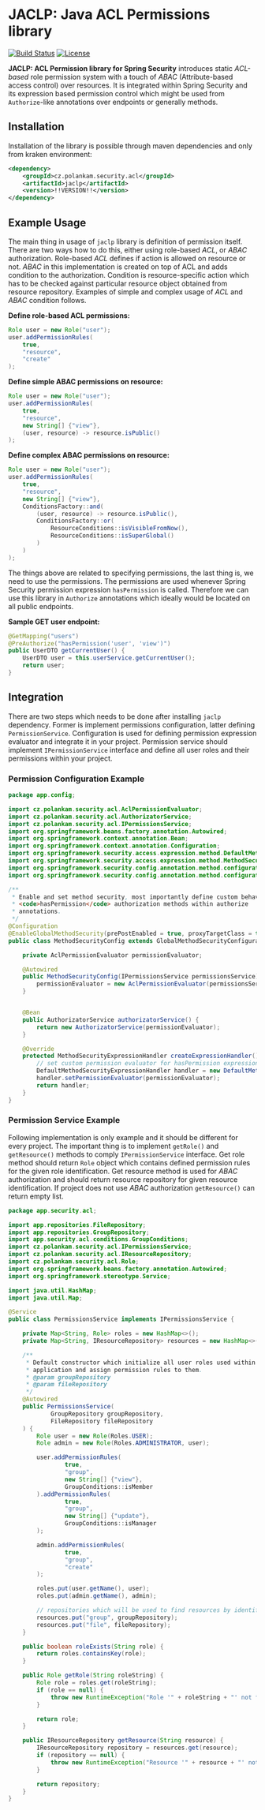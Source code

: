 # JACLP: Java ACL Permissions library

[![Build Status](https://travis-ci.org/Neloop/jaclp.svg?branch=master)](https://travis-ci.org/Neloop/jaclp)
[![License](http://img.shields.io/:license-mit-blue.svg)](https://github.com/Neloop/jaclp/blob/master/LICENSE)

**JACLP: ACL Permission library for Spring Security** introduces static _ACL-based_ role permission system with a touch of _ABAC_ (Attribute-based access control) over resources. It is integrated within Spring Security and its expression based permission control which might be used from `Authorize`-like annotations over endpoints or generally methods.

## Installation

Installation of the library is possible through maven dependencies and only from kraken environment:

```xml
<dependency>
    <groupId>cz.polankam.security.acl</groupId>
    <artifactId>jaclp</artifactId>
    <version>!!VERSION!!</version>
</dependency>
```

## Example Usage

The main thing in usage of `jaclp` library is definition of permission itself. There are two ways how to do this, either using role-based _ACL_, or _ABAC_ authorization. Role-based _ACL_ defines if action is allowed on resource or not. _ABAC_ in this implementation is created on top of ACL and adds condition to the authorization. Condition is resource-specific action which has to be checked against particular resource object obtained from resource repository. Examples of simple and complex usage of _ACL_ and _ABAC_ condition follows.

**Define role-based ACL permissions:**

```java
Role user = new Role("user");
user.addPermissionRules(
    true,
    "resource",
    "create"
);

```

**Define simple ABAC permissions on resource:**

```java
Role user = new Role("user");
user.addPermissionRules(
    true,
    "resource",
    new String[] {"view"},
    (user, resource) -> resource.isPublic()
);

```

**Define complex ABAC permissions on resource:**

```java
Role user = new Role("user");
user.addPermissionRules(
    true,
    "resource",
    new String[] {"view"},
    ConditionsFactory::and(
        (user, resource) -> resource.isPublic(),
        ConditionsFactory::or(
            ResourceConditions::isVisibleFromNow(),
            ResourceConditions::isSuperGlobal()
        )
    )
);
```

The things above are related to specifying permissions, the last thing is, we need to use the permissions. The permissions are used whenever Spring Security permission expression `hasPermission` is called. Therefore we can use this library in `Authorize` annotations which ideally would be located on all public endpoints.

**Sample GET user endpoint:**

```java
@GetMapping("users")
@PreAuthorize("hasPermission('user', 'view')")
public UserDTO getCurrentUser() {
    UserDTO user = this.userService.getCurrentUser();
    return user;
}
```

## Integration

There are two steps which needs to be done after installing `jaclp` dependency. Former is implement permissions configuration, latter defining `PermissionService`. Configuration is used for defining permission expression evaluator and integrate it in your project. Permission service should implement `IPermissionService` interface and define all user roles and their permissions within your project.

### Permission Configuration Example

```java
package app.config;

import cz.polankam.security.acl.AclPermissionEvaluator;
import cz.polankam.security.acl.AuthorizatorService;
import cz.polankam.security.acl.IPermissionsService;
import org.springframework.beans.factory.annotation.Autowired;
import org.springframework.context.annotation.Bean;
import org.springframework.context.annotation.Configuration;
import org.springframework.security.access.expression.method.DefaultMethodSecurityExpressionHandler;
import org.springframework.security.access.expression.method.MethodSecurityExpressionHandler;
import org.springframework.security.config.annotation.method.configuration.EnableGlobalMethodSecurity;
import org.springframework.security.config.annotation.method.configuration.GlobalMethodSecurityConfiguration;

/**
 * Enable and set method security, most importantly define custom behavior for
 * <code>hasPermission</code> authorization methods within authorize
 * annotations.
 */
@Configuration
@EnableGlobalMethodSecurity(prePostEnabled = true, proxyTargetClass = true)
public class MethodSecurityConfig extends GlobalMethodSecurityConfiguration {

    private AclPermissionEvaluator permissionEvaluator;

    @Autowired
    public MethodSecurityConfig(IPermissionsService permissionsService) {
        permissionEvaluator = new AclPermissionEvaluator(permissionsService);
    }


    @Bean
    public AuthorizatorService authorizatorService() {
        return new AuthorizatorService(permissionEvaluator);
    }

    @Override
    protected MethodSecurityExpressionHandler createExpressionHandler() {
        // set custom permission evaluator for hasPermission expressions
        DefaultMethodSecurityExpressionHandler handler = new DefaultMethodSecurityExpressionHandler();
        handler.setPermissionEvaluator(permissionEvaluator);
        return handler;
    }
}

```

### Permission Service Example

Following implementation is only example and it should be different for every project. The important thing is to implement `getRole()` and `getResource()` methods to comply `IPermissionService` interface. Get role method should return `Role` object which contains defined permission rules for the given role identification. Get resource method is used for _ABAC_ authorization and should return resource repository for given resource identification. If project does not use _ABAC_ authorization `getResource()` can return empty list.

```java
package app.security.acl;

import app.repositories.FileRepository;
import app.repositories.GroupRepository;
import app.security.acl.conditions.GroupConditions;
import cz.polankam.security.acl.IPermissionsService;
import cz.polankam.security.acl.IResourceRepository;
import cz.polankam.security.acl.Role;
import org.springframework.beans.factory.annotation.Autowired;
import org.springframework.stereotype.Service;

import java.util.HashMap;
import java.util.Map;

@Service
public class PermissionsService implements IPermissionsService {

    private Map<String, Role> roles = new HashMap<>();
    private Map<String, IResourceRepository> resources = new HashMap<>();

    /**
     * Default constructor which initialize all user roles used within
     * application and assign permission rules to them.
     * @param groupRepository
     * @param fileRepository
     */
    @Autowired
    public PermissionsService(
            GroupRepository groupRepository,
            FileRepository fileRepository
    ) {
        Role user = new Role(Roles.USER);
        Role admin = new Role(Roles.ADMINISTRATOR, user);

        user.addPermissionRules(
                true,
                "group",
                new String[] {"view"},
                GroupConditions::isMember
        ).addPermissionRules(
                true,
                "group",
                new String[] {"update"},
                GroupConditions::isManager
        );

        admin.addPermissionRules(
                true,
                "group",
                "create"
        );

        roles.put(user.getName(), user);
        roles.put(admin.getName(), admin);

        // repositories which will be used to find resources by identification
        resources.put("group", groupRepository);
        resources.put("file", fileRepository);
    }

    public boolean roleExists(String role) {
        return roles.containsKey(role);
    }

    public Role getRole(String roleString) {
        Role role = roles.get(roleString);
        if (role == null) {
            throw new RuntimeException("Role '" + roleString + "' not found");
        }

        return role;
    }

    public IResourceRepository getResource(String resource) {
        IResourceRepository repository = resources.get(resource);
        if (repository == null) {
            throw new RuntimeException("Resource '" + resource + "' not found");
        }

        return repository;
    }
}
```
